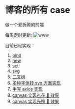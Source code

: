 # 博客的所有 case

做一个爱折腾的前端

每周定时更新:
![www](https://github.com/wzf1997/MyPolyfill/blob/main/static/head.JPG)

目前已经实现：

1.  [bind](https://github.com/wzf1997/MyPolyfill/blob/main/es6/Mybind.js)
2.  [new](https://github.com/wzf1997/MyPolyfill/blob/main/es6/Mynew.js)
3.  [set](https://github.com/wzf1997/MyPolyfill/blob/main/es6/set.js)
4.  [svg](https://github.com/wzf1997/MyPolyfill/blob/main/svg/index.html)
5.  [二叉树](https://github.com/wzf1997/MyPolyfill/tree/main/algorithms/tree)
6.  [多种字体转 svg 方案实现](https://github.com/wzf1997/MyPolyfill/tree/main/svg-font)
7.  [手写 axios 实现](https://github.com/wzf1997/MyPolyfill/myAxios/index.html)
8.  [canvas 实现礼花 🎉 效果](https://github.com/wzf1997/MyPolyfill/canvas/index.html)
9.  [canvas 实现光照 🎉 效果](https://github.com/wzf1997/MyPolyfill/canvas/pointlight.html)
